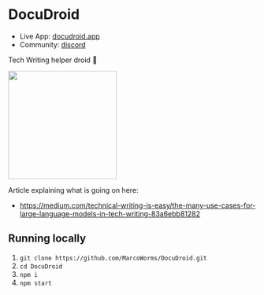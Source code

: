 # DocuDroid

- Live App: [docudroid.app](http://docudroid.app)
- Community: [discord](https://discord.gg/Cp4evJnk92)

Tech Writing helper droid 🤖

<img src="https://cdn.discordapp.com/attachments/1009590950894505994/1053057379517878352/Worms_profile_picture_for_robot_that_helps_with_writing_ios_app_a37f5420-29eb-484c-b6fd-7a4f6c0269f1.png" width="220px"/>

Article explaining what is going on here:

- https://medium.com/technical-writing-is-easy/the-many-use-cases-for-large-language-models-in-tech-writing-83a6ebb81282

## Running locally

1. `git clone https://github.com/MarcoWorms/DocuDroid.git`
2. `cd DocuDroid`
3. `npm i`
4. `npm start`
